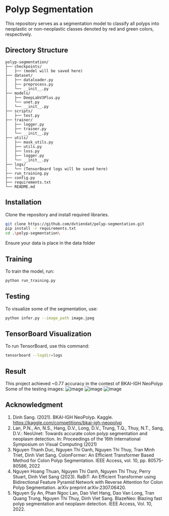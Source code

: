 # Polyp Segmentation 

This repository serves as a segmentation model to classify all polyps into neoplastic or non-neoplastic classes denoted by red and green colors, respectively.

## Directory Structure
```
polyp-segmentation/
├── checkpoints/
│   ├── (model will be saved here)
├── dataset/
│   ├── dataloader.py
│   ├── preprocess.py
│   └── __init__.py
├── models/
│   ├── DeepLabV3Plus.py
│   └── unet.py
│   └── __init__.py
├── scripts/
│   ├── test.py
├── trainer/
│   ├── logger.py
│   ├── trainer.py
│   └── __init__.py
├── utils/
│   ├── mask_utils.py
│   ├── utils.py
│   ├── loss.py
│   ├── logger.py
│   └── __init__.py
├── logs/
│   └── (TensorBoard logs will be saved here)
├── run_training.py
├── config.py
├── requirements.txt
└── README.md
```



## Installation
Clone the repository and install required libraries.
  ```sh
git clone https://github.com/dvtiendat/polyp-segmentation.git
pip install -r requirements.txt
cd .\polyp-segmentation\
  ```
Ensure your data is place in the data folder

## Training
To train the model, run:
  ```sh
python run_training.py
  ```
## Testing
To visualize some of the segmentation, use:
  ```sh
python infer.py --image_path image.jpeg
  ```
## TensorBoard Visualization
To run TensorBoard, use this command:
```sh
tensorboard --logdir=logs
```
## Result
This project achieved ~0.77 accuracy in the contest of BKAI-IGH NeoPolyp
Some of the testing images:
![image](https://github.com/dvtiendat/polyp-segmentation/assets/111187020/46c6438e-470a-483c-b46d-49666609eeef)
![image](https://github.com/dvtiendat/polyp-segmentation/assets/111187020/5a121fd4-58d8-497d-8b51-4114a937f68a)
![image](https://github.com/dvtiendat/polyp-segmentation/assets/111187020/3e199c4a-2367-4e4d-8b1b-b2ef6a864d70)

## Acknowledgment
1. Dinh Sang. (2021). BKAI-IGH NeoPolyp. Kaggle. https://kaggle.com/competitions/bkai-igh-neopolyp
2. Lan, P.N., An, N.S., Hang, D.V., Long, D.V., Trung, T.Q., Thuy, N.T., Sang, D.V.: NeoUnet: Towards accurate colon polyp segmentation and neoplasm detection. In: Proceedings of the 16th International Symposium on Visual Computing (2021)
3. Nguyen Thanh Duc, Nguyen Thi Oanh, Nguyen Thi Thuy, Tran Minh Triet, Dinh Viet Sang. ColonFormer: An Efficient Transformer Based Method for Colon Polyp Segmentation. IEEE Access, vol. 10, pp. 80575-80586, 2022
4. Nguyen Hoang Thuan, Nguyen Thi Oanh, Nguyen Thi Thuy, Perry Stuart, Dinh Viet Sang (2023). RaBiT: An Efficient Transformer using Bidirectional Feature Pyramid Network with Reverse Attention for Colon Polyp Segmentation. arXiv preprint arXiv:2307.06420.
5. Nguyen Sy An, Phan Ngoc Lan, Dao Viet Hang, Dao Van Long, Tran Quang Trung, Nguyen Thi Thuy, Dinh Viet Sang. BlazeNeo: Blazing fast polyp segmentation and neoplasm detection. IEEE Access, Vol. 10, 2022.
